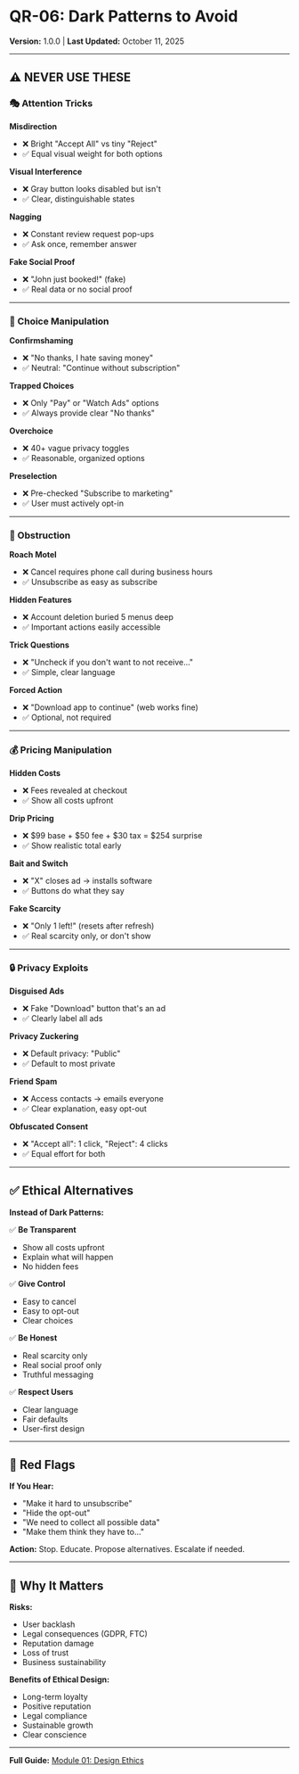 # QR-06: Dark Patterns to Avoid

**Version:** 1.0.0 | **Last Updated:** October 11, 2025

---

## ⚠️ NEVER USE THESE

### 🎭 Attention Tricks

**Misdirection**

- ❌ Bright "Accept All" vs tiny "Reject"
- ✅ Equal visual weight for both options

**Visual Interference**

- ❌ Gray button looks disabled but isn't
- ✅ Clear, distinguishable states

**Nagging**

- ❌ Constant review request pop-ups
- ✅ Ask once, remember answer

**Fake Social Proof**

- ❌ "John just booked!" (fake)
- ✅ Real data or no social proof

---

### 🤝 Choice Manipulation

**Confirmshaming**

- ❌ "No thanks, I hate saving money"
- ✅ Neutral: "Continue without subscription"

**Trapped Choices**

- ❌ Only "Pay" or "Watch Ads" options
- ✅ Always provide clear "No thanks"

**Overchoice**

- ❌ 40+ vague privacy toggles
- ✅ Reasonable, organized options

**Preselection**

- ❌ Pre-checked "Subscribe to marketing"
- ✅ User must actively opt-in

---

### 🚧 Obstruction

**Roach Motel**

- ❌ Cancel requires phone call during business hours
- ✅ Unsubscribe as easy as subscribe

**Hidden Features**

- ❌ Account deletion buried 5 menus deep
- ✅ Important actions easily accessible

**Trick Questions**

- ❌ "Uncheck if you don't want to not receive..."
- ✅ Simple, clear language

**Forced Action**

- ❌ "Download app to continue" (web works fine)
- ✅ Optional, not required

---

### 💰 Pricing Manipulation

**Hidden Costs**

- ❌ Fees revealed at checkout
- ✅ Show all costs upfront

**Drip Pricing**

- ❌ $99 base + $50 fee + $30 tax = $254 surprise
- ✅ Show realistic total early

**Bait and Switch**

- ❌ "X" closes ad → installs software
- ✅ Buttons do what they say

**Fake Scarcity**

- ❌ "Only 1 left!" (resets after refresh)
- ✅ Real scarcity only, or don't show

---

### 🔒 Privacy Exploits

**Disguised Ads**

- ❌ Fake "Download" button that's an ad
- ✅ Clearly label all ads

**Privacy Zuckering**

- ❌ Default privacy: "Public"
- ✅ Default to most private

**Friend Spam**

- ❌ Access contacts → emails everyone
- ✅ Clear explanation, easy opt-out

**Obfuscated Consent**

- ❌ "Accept all": 1 click, "Reject": 4 clicks
- ✅ Equal effort for both

---

## ✅ Ethical Alternatives

**Instead of Dark Patterns:**

✅ **Be Transparent**

- Show all costs upfront
- Explain what will happen
- No hidden fees

✅ **Give Control**

- Easy to cancel
- Easy to opt-out
- Clear choices

✅ **Be Honest**

- Real scarcity only
- Real social proof only
- Truthful messaging

✅ **Respect Users**

- Clear language
- Fair defaults
- User-first design

---

## 🚨 Red Flags

**If You Hear:**

- "Make it hard to unsubscribe"
- "Hide the opt-out"
- "We need to collect all possible data"
- "Make them think they have to..."

**Action:** Stop. Educate. Propose alternatives. Escalate if needed.

---

## 📖 Why It Matters

**Risks:**

- User backlash
- Legal consequences (GDPR, FTC)
- Reputation damage
- Loss of trust
- Business sustainability

**Benefits of Ethical Design:**

- Long-term loyalty
- Positive reputation
- Legal compliance
- Sustainable growth
- Clear conscience

---

**Full Guide:** [Module 01: Design Ethics](../modules/01-design-ethics.md#dark-patterns-encyclopedia)



